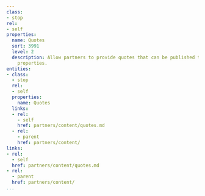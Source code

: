 ```yaml
---
class:
- stop
rel:
- self
properties:
  name: Quotes
  sort: 3991
  level: 2
  description: Allow partners to provide quotes that can be published to relevant
    properties.
entities:
- class:
  - stop
  rel:
  - self
  properties:
    name: Quotes
  links:
  - rel:
    - self
    href: partners/content/quotes.md
  - rel:
    - parent
    href: partners/content/
links:
- rel:
  - self
  href: partners/content/quotes.md
- rel:
  - parent
  href: partners/content/
...
```

